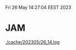 Fri 26 May 14:27:04 EEST 2023
# JAM
<a href='./cache/202305/26_14.log'>./cache/202305/26_14.log</a>
